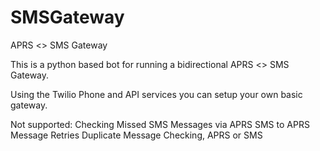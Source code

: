 # SMSGateway
APRS &lt;> SMS Gateway

This is a python based bot for running a bidirectional APRS <> SMS Gateway.

Using the Twilio Phone and API services you can setup your own basic gateway.

Not supported: 
Checking Missed SMS Messages via APRS
SMS to APRS Message Retries
Duplicate Message Checking, APRS or SMS

